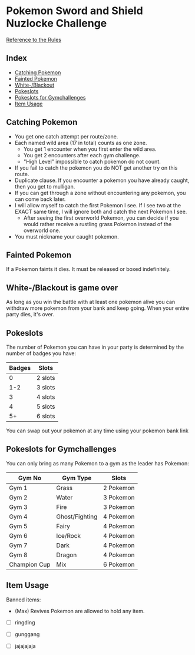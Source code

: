 # Pokemon Sword and Shield Nuzlocke Challenge
[Reference to the Rules](https://www.reddit.com/r/nuzlocke/comments/h7rhth/sword_and_shield_nuzlocke_rules_solved/)

## Index
* [Catching Pokemon](#catching-pokemon)
* [Fainted Pokemon](#fainted-pokemon)
* [White-/Blackout](#white-blackout-is-game-over)
* [Pokeslots](#pokeslots)
* [Pokeslots for Gymchallenges](#pokeslots-for-gymchallenges)
* [Item Usage](#item-usage)

## Catching Pokemon
* You get one catch attempt per route/zone.
* Each named wild area (17 in total) counts as one zone.
  * You get 1 encounter when you first enter the wild area.
  * You get 2 encounters after each gym challenge.
  * "High Level" impossible to catch pokemon do not count.
* If you fail to catch the pokemon you do NOT get another try on this route.
* Duplicate clause. If you encounter a pokemon you have already caught, then you get to mulligan.
* If you can get through a zone without encountering any pokemon, you can come back later.
* I will allow myself to catch the first Pokemon I see. If I see two at the EXACT same time, I will ignore both and catch the next Pokemon I see.
  * After seeing the first overworld Pokemon, you can decide if you would rather receive a rustling grass Pokemon instead of the overworld one.
* You must nickname your caught pokemon.

## Fainted Pokemon
If a Pokemon faints it dies. It must be released or boxed indefinitely.

## White-/Blackout is game over
As long as you win the battle with at least one pokemon alive you can withdraw more pokemon from your bank and keep going. When your entire party dies, it's over.

## Pokeslots
The number of Pokemon you can have in your party is determined by the number of badges you have:

 Badges | Slots
----|--------|
 0 | 2 slots
 1-2 | 3 slots
 3 | 4 slots
 4 | 5 slots
  5+ | 6 slots

You can swap out your pokemon at any time using your pokemon bank link

## Pokeslots for Gymchallenges
You can only bring as many Pokemon to a gym as the leader has Pokemon:

| Gym No | Gym Type | Slots 
|--------|--------|--------|
| Gym 1 | Grass | 2 Pokemon
| Gym 2 | Water | 3 Pokemon
| Gym 3 | Fire | 3 Pokemon
| Gym 4 | Ghost/Fighting | 4 Pokemon
| Gym 5 | Fairy | 4 Pokemon
| Gym 6 | Ice/Rock | 4 Pokemon
| Gym 7 | Dark | 4 Pokemon
| Gym 8 | Dragon | 4 Pokemon
| Champion Cup | Mix | 6 Pokemon
  
## Item Usage
Banned items:
  * (Max) Revives
Pokemon are allowed to hold any item.


* [ ] ringding
* [ ] gunggang
* [ ] jajajajaja




